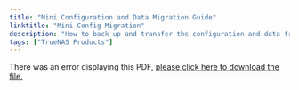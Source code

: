 ```yaml
---
title: "Mini Configuration and Data Migration Guide"
linktitle: "Mini Config Migration"
description: "How to back up and transfer the configuration and data from a 2.0 Mini to a 3.0 Mini."
tags: ["TrueNAS Products"]
---
```


<object data="https://www.truenas.com/docs/files/MiniDataRecoveryGuide1.1.pdf" type="application/pdf" width="95%" height="1000">
  There was an error displaying this PDF, <a href="https://www.truenas.com/docs/files/MiniDataRecoveryGuide1.0.pdf">please click here to download the file.</a>
</object>
